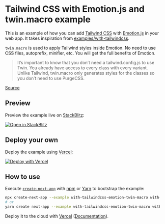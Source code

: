 # Tailwind CSS with Emotion.js and twin.macro example

This is an example of how you can add [Tailwind CSS](https://tailwindcss.com/) with [Emotion.js](https://emotion.sh/docs/introduction) in your web app. It takes inspiration from [examples/with-tailwindcss](https://github.com/vercel/next.js/blob/canary/examples/with-tailwindcss/README.md).

`twin.macro` is used to apply Tailwind styles inside Emotion. No need to use CSS files, autoprefix, minifier, etc. You will get the full benefits of Emotion.

> It’s important to know that you don’t need a tailwind.config.js to use Twin. You already have access to every class with every variant. Unlike Tailwind, twin.macro only generates styles for the classes so you don’t need to use PurgeCSS.

[Source](https://github.com/ben-rogerson/twin.macro/blob/master/docs/customizing-config.md)

## Preview

Preview the example live on [StackBlitz](http://stackblitz.com/):

[![Open in StackBlitz](https://developer.stackblitz.com/img/open_in_stackblitz.svg)](https://stackblitz.com/github/vercel/next.js/tree/canary/examples/with-tailwindcss-emotion-twin-macro)

## Deploy your own

Deploy the example using [Vercel](https://vercel.com?utm_source=github&utm_medium=readme&utm_campaign=next-example):

[![Deploy with Vercel](https://vercel.com/button)](https://vercel.com/new/git/external?repository-url=https://github.com/vercel/next.js/tree/canary/examples/with-tailwindcss-emotion-twin-macro&project-name=with-tailwindcss-emotion-twin-macro&repository-name=with-tailwindcss-emotion-twin-macro)

## How to use

Execute [`create-next-app`](https://github.com/vercel/next.js/tree/canary/packages/create-next-app) with [npm](https://docs.npmjs.com/cli/init) or [Yarn](https://yarnpkg.com/lang/en/docs/cli/create/) to bootstrap the example:

```bash
npx create-next-app --example with-tailwindcss-emotion-twin-macro with-tailwindcss-emotion-app
# or
yarn create next-app --example with-tailwindcss-emotion-twin-macro with-tailwindcss-emotion-app
```

Deploy it to the cloud with [Vercel](https://vercel.com/new?utm_source=github&utm_medium=readme&utm_campaign=next-example) ([Documentation](https://nextjs.org/docs/deployment)).
